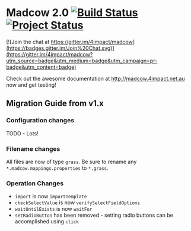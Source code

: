 # Madcow 2.0  [![Build Status](https://travis-ci.org/4impact/madcow.png)](https://travis-ci.org/4impact/madcow) [![Project Status](http://stillmaintained.com/4impact/madcow.png)](https://stillmaintained.com/4impact/madcow)

[![Join the chat at https://gitter.im/4impact/madcow](https://badges.gitter.im/Join%20Chat.svg)](https://gitter.im/4impact/madcow?utm_source=badge&utm_medium=badge&utm_campaign=pr-badge&utm_content=badge)

Check out the awesome documentation at http://madcow.4impact.net.au now and get testing!

## Migration Guide from v1.x

### Configuration changes

TODO - Lots!

### Filename changes

All files are now of type `grass`. Be sure to rename any `*.madcow.mappings.properties` to `*.grass`.

### Operation Changes

* `import` is now `importTemplate`
* `checkSelectValue` is now `verifySelectFieldOptions`
* `waitUntilExists` is now `waitFor`
* `setRadioButton` has been removed - setting radio buttons can be accomplished using `click`